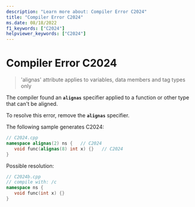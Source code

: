 ```yaml
---
description: "Learn more about: Compiler Error C2024"
title: "Compiler Error C2024"
ms.date: 08/18/2022
f1_keywords: ["C2024"]
helpviewer_keywords: ["C2024"]
---
```

# Compiler Error C2024

> 'alignas' attribute applies to variables, data members and tag types only

The compiler found an **`alignas`** specifier applied to a function or other type that can't be aligned.

To resolve this error, remove the **`alignas`** specifier.

The following sample generates C2024:

```cpp
// C2024.cpp
namespace alignas(2) ns {   // C2024
   void func(alignas(8) int x) {}   // C2024
}
```

Possible resolution:

```cpp
// C2024b.cpp
// compile with: /c
namespace ns {
   void func(int x) {}
}
```
